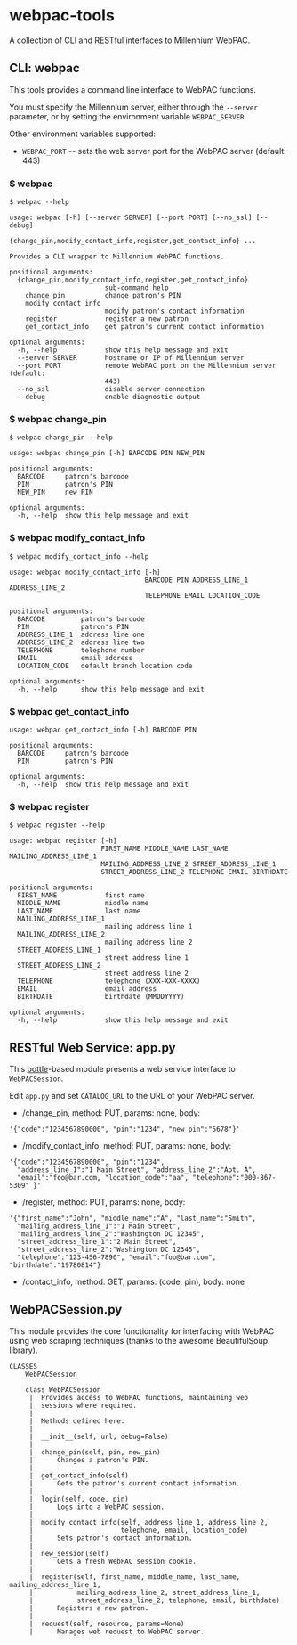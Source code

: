 webpac-tools
============

A collection of CLI and RESTful interfaces to Millennium WebPAC.


CLI: webpac
------------------------------

This tools provides a command line interface to WebPAC functions.

You must specify the Millennium server, either through the `--server` parameter, or by setting the environment variable `WEBPAC_SERVER`.

Other environment variables supported:
* `WEBPAC_PORT` -- sets the web server port for the WebPAC server (default: 443)

### $ webpac
```
$ webpac --help

usage: webpac [-h] [--server SERVER] [--port PORT] [--no_ssl] [--debug]
              {change_pin,modify_contact_info,register,get_contact_info} ...

Provides a CLI wrapper to Millennium WebPAC functions.

positional arguments:
  {change_pin,modify_contact_info,register,get_contact_info}
                        sub-command help
    change_pin          change patron's PIN
    modify_contact_info
                        modify patron's contact information
    register            register a new patron
    get_contact_info    get patron's current contact information

optional arguments:
  -h, --help            show this help message and exit
  --server SERVER       hostname or IP of Millennium server
  --port PORT           remote WebPAC port on the Millennium server (default:
                        443)
  --no_ssl              disable server connection
  --debug               enable diagnostic output
```

### $ webpac change_pin
```
$ webpac change_pin --help

usage: webpac change_pin [-h] BARCODE PIN NEW_PIN

positional arguments:
  BARCODE     patron's barcode
  PIN         patron's PIN
  NEW_PIN     new PIN

optional arguments:
  -h, --help  show this help message and exit
```

### $ webpac modify_contact_info
```
$ webpac modify_contact_info --help

usage: webpac modify_contact_info [-h]
                                  BARCODE PIN ADDRESS_LINE_1 ADDRESS_LINE_2
                                  TELEPHONE EMAIL LOCATION_CODE

positional arguments:
  BARCODE         patron's barcode
  PIN             patron's PIN
  ADDRESS_LINE_1  address line one
  ADDRESS_LINE_2  address line two
  TELEPHONE       telephone number
  EMAIL           email address
  LOCATION_CODE   default branch location code

optional arguments:
  -h, --help      show this help message and exit
```

### $ webpac get_contact_info
```
usage: webpac get_contact_info [-h] BARCODE PIN

positional arguments:
  BARCODE     patron's barcode
  PIN         patron's PIN

optional arguments:
  -h, --help  show this help message and exit
```

### $ webpac register
```
$ webpac register --help

usage: webpac register [-h]
                       FIRST_NAME MIDDLE_NAME LAST_NAME MAILING_ADDRESS_LINE_1
                       MAILING_ADDRESS_LINE_2 STREET_ADDRESS_LINE_1
                       STREET_ADDRESS_LINE_2 TELEPHONE EMAIL BIRTHDATE

positional arguments:
  FIRST_NAME            first name
  MIDDLE_NAME           middle name
  LAST_NAME             last name
  MAILING_ADDRESS_LINE_1
                        mailing address line 1
  MAILING_ADDRESS_LINE_2
                        mailing address line 2
  STREET_ADDRESS_LINE_1
                        street address line 1
  STREET_ADDRESS_LINE_2
                        street address line 2
  TELEPHONE             telephone (XXX-XXX-XXXX)
  EMAIL                 email address
  BIRTHDATE             birthdate (MMDDYYYY)

optional arguments:
  -h, --help            show this help message and exit
```

RESTful Web Service: app.py
---------------------------

This [bottle](http://bottlepy.org)-based module presents a web service interface to `WebPACSession`.  

Edit `app.py` and set `CATALOG_URL` to the URL of your WebPAC server.

* /change_pin, method: PUT, params: none, body:

```
'{"code":"1234567890000", "pin":"1234", "new_pin":"5678"}'
```

* /modify_contact_info, method: PUT, params: none, body:

```
'{"code":"1234567890000", "pin":"1234",
  "address_line_1":"1 Main Street", "address_line_2":"Apt. A",
  "email":"foo@bar.com, "location_code":"aa", "telephone":"000-867-5309" }'
```

* /register, method: PUT, params: none, body:

```
'{"first_name":"John", "middle_name":"A", "last_name":"Smith",
  "mailing_address_line_1":"1 Main Street",
  "mailing_address_line_2":"Washington DC 12345",
  "street_address_line_1":"2 Main Street",
  "street_address_line_2":"Washington DC 12345",
  "telephone":"123-456-7890", "email":"foo@bar.com", "birthdate":"19780814"}
```

* /contact_info, method: GET, params: (code, pin), body: none

WebPACSession.py
----------------

This module provides the core functionality for interfacing with WebPAC using web scraping techniques (thanks to the awesome BeautifulSoup library).

```
CLASSES
    WebPACSession

    class WebPACSession
     |  Provides access to WebPAC functions, maintaining web
     |  sessions where required.
     |
     |  Methods defined here:
     |
     |  __init__(self, url, debug=False)
     |
     |  change_pin(self, pin, new_pin)
     |      Changes a patron's PIN.
     |
     |  get_contact_info(self)
     |      Gets the patron's current contact information.
     |
     |  login(self, code, pin)
     |      Logs into a WebPAC session.
     |
     |  modify_contact_info(self, address_line_1, address_line_2,
     |                      telephone, email, location_code)
     |      Sets patron's contact information.
     |
     |  new_session(self)
     |      Gets a fresh WebPAC session cookie.
     |
     |  register(self, first_name, middle_name, last_name, mailing_address_line_1,
     |           mailing_address_line_2, street_address_line_1,
     |           street_address_line_2, telephone, email, birthdate)
     |      Registers a new patron.
     |
     |  request(self, resource, params=None)
     |      Manages web request to WebPAC server.
```
